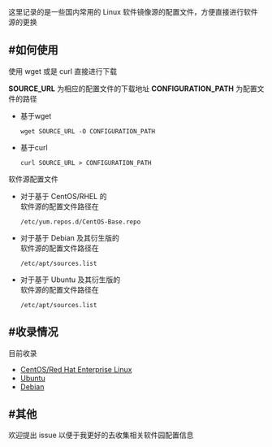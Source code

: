 这里记录的是一些国内常用的 Linux 软件镜像源的配置文件，方便直接进行软件源的更换

#如何使用
--------
使用 wget 或是 curl 直接进行下载

**SOURCE_URL** 为相应的配置文件的下载地址
**CONFIGURATION_PATH** 为配置文件的路径

- 基于wget
	```
	wget SOURCE_URL -O CONFIGURATION_PATH
	```
- 基于curl
	```
	curl SOURCE_URL > CONFIGURATION_PATH
	```

软件源配置文件

- 对于基于 CentOS/RHEL 的  
	软件源的配置文件路径在  
	```
	/etc/yum.repos.d/CentOS-Base.repo
	```

- 对于基于 Debian 及其衍生版的  
	软件源的配置文件路径在  
	```
	/etc/apt/sources.list
	```
- 对于基于 Ubuntu 及其衍生版的  
	软件源的配置文件路径在  
	```
	/etc/apt/sources.list
	```


#收录情况
--------
目前收录

- [CentOS/Red Hat Enterprise Linux](CentOS/README.md)
- [Ubuntu](Ubuntu/README.md)
- [Debian](Debian/README.md)


#其他
-----
欢迎提出 issue 以便于我更好的去收集相关软件园配置信息